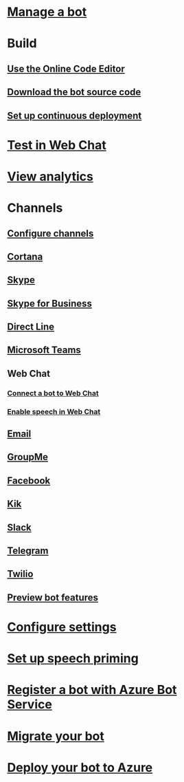 # [Manage a bot](../bot-service-manage-overview.md)
# Build
## [Use the Online Code Editor](../bot-service-build-online-code-editor.md)
## [Download the bot source code](../bot-service-build-download-source-code.md)
## [Set up continuous deployment](../bot-service-build-continuous-deployment.md)
# [Test in Web Chat](../bot-service-manage-test-webchat.md)
# [View analytics](../bot-service-manage-analytics.md)
# Channels
## [Configure channels](../bot-service-manage-channels.md)
## [Cortana](../bot-service-channel-connect-cortana.md) 
## [Skype](../bot-service-channel-connect-skype.md)
## [Skype for Business](../bot-service-channel-connect-skypeforbusiness.md)
## [Direct Line](../bot-service-channel-connect-directline.md)
## [Microsoft Teams](https://msdn.microsoft.com/en-us/microsoft-teams/bots)
## Web Chat
### [Connect a bot to Web Chat](../bot-service-channel-connect-webchat.md)
### [Enable speech in Web Chat](../bot-service-channel-connect-webchat-speech.md)
## [Email](../bot-service-channel-connect-email.md)
## [GroupMe](../bot-service-channel-connect-groupme.md) 
## [Facebook](../bot-service-channel-connect-facebook.md) 
## [Kik](../bot-service-channel-connect-kik.md) 
## [Slack](../bot-service-channel-connect-slack.md) 
## [Telegram](../bot-service-channel-connect-telegram.md) 
## [Twilio](../bot-service-channel-connect-twilio.md)
## [Preview bot features](../bot-service-channel-inspector.md)
# [Configure settings](../bot-service-manage-settings.md)
# [Set up speech priming](../bot-service-manage-speech-priming.md)
# [Register a bot with Azure Bot Service](../bot-service-quickstart-registration.md)
# [Migrate your bot](../bot-service-migrate-bot.md)
# [Deploy your bot to Azure](../bot-builder-howto-deploy-azure.md)

